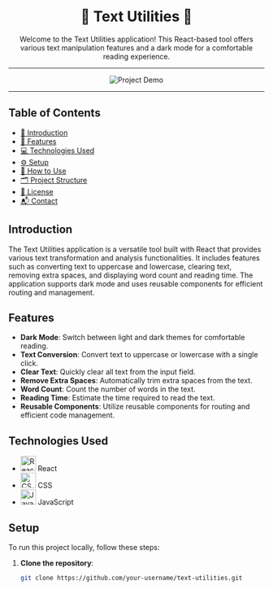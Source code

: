 <div align="center">
  <h1>📝 Text Utilities 📝</h1>
  <p>Welcome to the Text Utilities application! This React-based tool offers various text manipulation features and a dark mode for a comfortable reading experience.</p>
</div>

---

<div align="center">
  <img src="link-to-your-gif.gif" alt="Project Demo">
</div>

---

## Table of Contents

- [📖 Introduction](#introduction)
- [🎨 Features](#features)
- [💻 Technologies Used](#technologies-used)
- [⚙️ Setup](#setup)
- [🚀 How to Use](#how-to-use)
- [🗂 Project Structure](#project-structure)
- [📜 License](#license)
- [📬 Contact](#contact)

## Introduction

The Text Utilities application is a versatile tool built with React that provides various text transformation and analysis functionalities. It includes features such as converting text to uppercase and lowercase, clearing text, removing extra spaces, and displaying word count and reading time. The application supports dark mode and uses reusable components for efficient routing and management.

## Features

- **Dark Mode**: Switch between light and dark themes for comfortable reading.
- **Text Conversion**: Convert text to uppercase or lowercase with a single click.
- **Clear Text**: Quickly clear all text from the input field.
- **Remove Extra Spaces**: Automatically trim extra spaces from the text.
- **Word Count**: Count the number of words in the text.
- **Reading Time**: Estimate the time required to read the text.
- **Reusable Components**: Utilize reusable components for routing and efficient code management.

## Technologies Used

- <img src="https://img.icons8.com/color/48/000000/react-native.png" alt="React" width="30" height="30"> React
- <img src="https://img.icons8.com/color/48/000000/css3.png" alt="CSS" width="30" height="30"> CSS
- <img src="https://img.icons8.com/color/48/000000/javascript.png" alt="JavaScript" width="30" height="30"> JavaScript

## Setup

To run this project locally, follow these steps:

1. **Clone the repository**:
   ```bash
   git clone https://github.com/your-username/text-utilities.git
